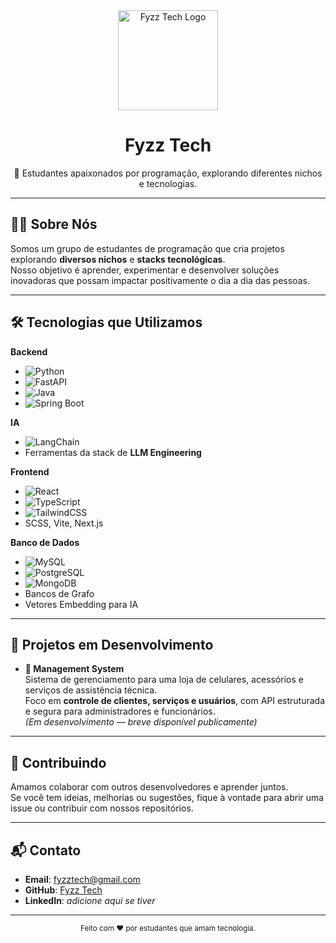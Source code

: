 <div align="center">
  <img src="https://i.postimg.cc/J4NWC1N5/LOGO.png" alt="Fyzz Tech Logo" width="160" />
  <h1>Fyzz Tech</h1>
  <p>🚀 Estudantes apaixonados por programação, explorando diferentes nichos e tecnologias.</p>
</div>

---

## 👨‍💻 Sobre Nós
Somos um grupo de estudantes de programação que cria projetos explorando **diversos nichos** e **stacks tecnológicas**.  
Nosso objetivo é aprender, experimentar e desenvolver soluções inovadoras que possam impactar positivamente o dia a dia das pessoas.

---

## 🛠 Tecnologias que Utilizamos

**Backend**
- ![Python](https://img.shields.io/badge/Python-3776AB?style=for-the-badge&logo=python&logoColor=white)
- ![FastAPI](https://img.shields.io/badge/FastAPI-009688?style=for-the-badge&logo=fastapi&logoColor=white)
- ![Java](https://img.shields.io/badge/Java-ED8B00?style=for-the-badge&logo=java&logoColor=white)
- ![Spring Boot](https://img.shields.io/badge/Spring%20Boot-6DB33F?style=for-the-badge&logo=springboot&logoColor=white)

**IA**
- ![LangChain](https://img.shields.io/badge/LangChain-1A73E8?style=for-the-badge&logo=chainlink&logoColor=white)
- Ferramentas da stack de **LLM Engineering**

**Frontend**
- ![React](https://img.shields.io/badge/React-20232A?style=for-the-badge&logo=react&logoColor=61DAFB)
- ![TypeScript](https://img.shields.io/badge/TypeScript-007ACC?style=for-the-badge&logo=typescript&logoColor=white)
- ![TailwindCSS](https://img.shields.io/badge/Tailwind_CSS-38B2AC?style=for-the-badge&logo=tailwindcss&logoColor=white)
- SCSS, Vite, Next.js

**Banco de Dados**
- ![MySQL](https://img.shields.io/badge/MySQL-005C84?style=for-the-badge&logo=mysql&logoColor=white)
- ![PostgreSQL](https://img.shields.io/badge/PostgreSQL-316192?style=for-the-badge&logo=postgresql&logoColor=white)
- ![MongoDB](https://img.shields.io/badge/MongoDB-4DB33D?style=for-the-badge&logo=mongodb&logoColor=white)
- Bancos de Grafo
- Vetores Embedding para IA

---

## 📂 Projetos em Desenvolvimento
- **📱 Management System**  
  Sistema de gerenciamento para uma loja de celulares, acessórios e serviços de assistência técnica.  
  Foco em **controle de clientes, serviços e usuários**, com API estruturada e segura para administradores e funcionários.  
  *(Em desenvolvimento — breve disponível publicamente)*

---

## 🤝 Contribuindo
Amamos colaborar com outros desenvolvedores e aprender juntos.  
Se você tem ideias, melhorias ou sugestões, fique à vontade para abrir uma issue ou contribuir com nossos repositórios.

---

## 📬 Contato
- **Email**: fyzztech@gmail.com
- **GitHub**: [Fyzz Tech](https://github.com/Fyzz-Tech)
- **LinkedIn**: *adicione aqui se tiver*

---

<div align="center">
  <sub>Feito com ❤️ por estudantes que amam tecnologia.</sub>
</div>
